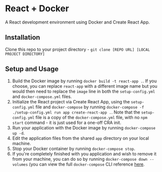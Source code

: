 # React + Docker

A React development environment using Docker and Create React App.

## Installation

Clone this repo to your project directory - `git clone [REPO URL] [LOCAL PROJECT DIRECTORY]`

## Setup and Usage

1. Build the Docker image by running `docker build -t react-app .`. If you choose, you can replace `react-app` with a different image name but you would then need to replace the `image` line in both the `setup-config.yml` and `docker-compose.yml` files.
1. Initialize the React project via Create React App, using the `setup-config.yml` file and `docker-compose` by running `docker-compose -f ./setup-config.yml run app create-react-app .`. Note that the `setup-config.yml` file is a copy of the `docker-compose.yml` file, with no `npm start` command - it is just used for a one-off CRA init.
1. Run your application with the Docker image by running `docker-compose up -d`.
1. Edit the application files from the shared `app` directory on your local machine.
1. Stop your Docker container by running `docker-compose stop`.
1. If you're completely finished with you application and wish to remove it from your machine, you can do so by running `docker-compose down --volumes` (you can view the full `docker-compose` CLI reference [here](https://docs.docker.com/compose/reference/overview/).
